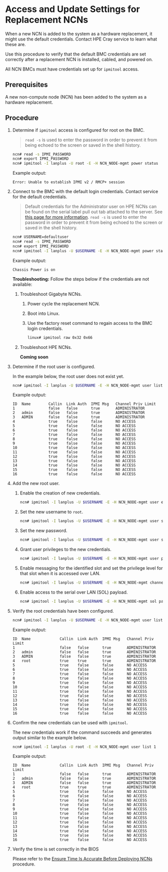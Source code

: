 # Access and Update Settings for Replacement NCNs

When a new NCN is added to the system as a hardware replacement, it might use the default credentials. Contact HPE Cray service to learn what these are.

Use this procedure to verify that the default BMC credentials are set correctly after a replacement NCN is installed, cabled, and powered on.

All NCN BMCs must have credentials set up for `ipmitool` access.

## Prerequisites

A new non-compute node \(NCN\) has been added to the system as a hardware replacement.

## Procedure

1. Determine if `ipmitool` access is configured for root on the BMC.

    > `read -s` is used to enter the password in order to prevent it from being echoed to the screen or saved in the shell history.

    ```bash
    ncn# read -s IPMI_PASSWORD
    ncn# export IPMI_PASSWORD
    ncn# ipmitool -I lanplus -U root -E -H NCN_NODE-mgmt power status
    ```

    Example output:

    ```screen
    Error: Unable to establish IPMI v2 / RMCP+ session
    ```

1. Connect to the BMC with the default login credentials. Contact service for the default credentials.
    > Default credentials for the Administrator user on HPE NCNs can be found on the serial label pull out tab attached to the server. See [this page for more information](https://support.hpe.com/hpesc/public/docDisplay?docId=sf000046874en_us&docLocale=en_US).
    > `read -s` is used to enter the password in order to prevent it from being echoed to the screen or saved in the shell history.

    ```bash
    ncn# USERNAME=defaultuser
    ncn# read -s IPMI_PASSWORD
    ncn# export IPMI_PASSWORD
    ncn# ipmitool -I lanplus -U $USERNAME -E -H NCN_NODE-mgmt power status
    ```

    Example output:

    ```screen
    Chassis Power is on
    ```

    **Troubleshooting:** Follow the steps below if the credentials are not available:

    1. Troubleshoot Gigabyte NCNs.
       1. Power cycle the replacement NCN.
       2. Boot into Linux.
       3. Use the factory reset command to regain access to the BMC login credentials.

           ```bash
           linux# ipmitool raw 0x32 0x66
           ```

    2. Troubleshoot HPE NCNs.

        **Coming soon**

1. Determine if the root user is configured.

    In the example below, the root user does not exist yet.

    ```bash
    ncn# ipmitool -I lanplus -U $USERNAME -E -H NCN_NODE-mgmt user list 1
    ```

    Example output:

    ```screen
    ID  Name        Callin  Link Auth  IPMI Msg   Channel Priv Limit
    1               false   false      true       ADMINISTRATOR
    2   admin       false   false      true       ADMINISTRATOR
    3   ADMIN       false   false      true       ADMINISTRATOR
    4               true    false      false      NO ACCESS
    5               true    false      false      NO ACCESS
    6               true    false      false      NO ACCESS
    7               true    false      false      NO ACCESS
    8               true    false      false      NO ACCESS
    9               true    false      false      NO ACCESS
    10              true    false      false      NO ACCESS
    11              true    false      false      NO ACCESS
    12              true    false      false      NO ACCESS
    13              true    false      false      NO ACCESS
    14              true    false      false      NO ACCESS
    15              true    false      false      NO ACCESS
    16              true    false      false      NO ACCESS
    ```

1. Add the new root user.

    1. Enable the creation of new credentials.

        ```bash
        ncn# ipmitool -I lanplus -U $USERNAME -E -H NCN_NODE-mgmt user enable 4
        ```

    2. Set the new username to `root`.

        ```bash
        ncn# ipmitool -I lanplus -U $USERNAME -E -H NCN_NODE-mgmt user set name 4 root
        ```

    3. Set the new password.

        ```bash
        ncn# ipmitool -I lanplus -U $USERNAME -E -H NCN_NODE-mgmt user set password 4 <BMC root password>
        ```

    4. Grant user privileges to the new credentials.

        ```bash
        ncn# ipmitool -I lanplus -U $USERNAME -E -H NCN_NODE-mgmt user priv 4 4 1
        ```

    5. Enable messaging for the identified slot and set the privilege level for that slot when it is accessed over LAN.

        ```bash
        ncn# ipmitool -I lanplus -U $USERNAME -E -H NCN_NODE-mgmt channel setaccess 1 4 callin=on ipmi=on link=on
        ```

    6. Enable access to the serial over LAN \(SOL\) payload.

        ```bash
        ncn# ipmitool -I lanplus -U $USERNAME -E -H NCN_NODE-mgmt sol payload enable 1 4
        ```

1. Verify the root credentials have been configured.

    ```bash
    ncn# ipmitool -I lanplus -U $USERNAME -E -H NCN_NODE-mgmt user list 1
    ```

    Example output:

    ```screen
    ID  Name             Callin  Link Auth  IPMI Msg   Channel Priv Limit
    1                    false   false      true       ADMINISTRATOR
    2   admin            false   false      true       ADMINISTRATOR
    3   ADMIN            false   false      true       ADMINISTRATOR
    4   root             true    true       true       ADMINISTRATOR
    5                    true    false      false      NO ACCESS
    6                    true    false      false      NO ACCESS
    7                    true    false      false      NO ACCESS
    8                    true    false      false      NO ACCESS
    9                    true    false      false      NO ACCESS
    10                   true    false      false      NO ACCESS
    11                   true    false      false      NO ACCESS
    12                   true    false      false      NO ACCESS
    13                   true    false      false      NO ACCESS
    14                   true    false      false      NO ACCESS
    15                   true    false      false      NO ACCESS
    16                   true    false      false      NO ACCESS
    ```

1. Confirm the new credentials can be used with `ipmitool`.

    The new credentials work if the command succeeds and generates output similar to the example below.

    ```bash
    ncn# ipmitool -I lanplus -U root -E -H NCN_NODE-mgmt user list 1
    ```

    Example output:

    ```screen
    ID  Name             Callin  Link Auth  IPMI Msg   Channel Priv Limit
    1                    false   false      true       ADMINISTRATOR
    2   admin            false   false      true       ADMINISTRATOR
    3   ADMIN            false   false      true       ADMINISTRATOR
    4   root             true    true       true       ADMINISTRATOR
    5                    true    false      false      NO ACCESS
    6                    true    false      false      NO ACCESS
    7                    true    false      false      NO ACCESS
    8                    true    false      false      NO ACCESS
    9                    true    false      false      NO ACCESS
    10                   true    false      false      NO ACCESS
    11                   true    false      false      NO ACCESS
    12                   true    false      false      NO ACCESS
    13                   true    false      false      NO ACCESS
    14                   true    false      false      NO ACCESS
    15                   true    false      false      NO ACCESS
    16                   true    false      false      NO ACCESS
    ```

1. Verify the time is set correctly in the BIOS

    Please refer to the [Ensure Time Is Accurate Before Deploying NCNs](../../install/deploy_management_nodes.md#ensure-time-is-accurate-before-deploying-ncns) procedure.
